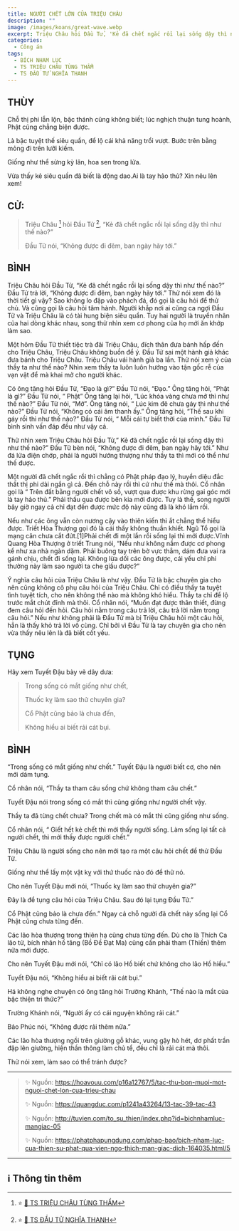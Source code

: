 ```yaml
---
title: NGƯỜI CHẾT LỚN CỦA TRIỆU CHÂU
description: ""
image: /images/koans/great-wave.webp
excerpt: Triệu Châu hỏi Đầu Tử, 'Kẻ đã chết ngắc rồi lại sống dậy thì như thế nào?' Đầu Tử nói, 'Không được đi đêm, ban ngày hãy tới'
categories:
  - Công án
tags:
  - BÍCH NHAM LỤC
  - TS TRIỆU CHÂU TÙNG THẨM
  - TS ĐẦU TỬ NGHĨA THANH
---
```


## THÙY

Chỗ thị phi lẫn lộn, bậc thánh cũng không biết; lúc nghịch thuận tung hoành, Phật cũng chẳng biện được.

Là bậc tuyệt thế siêu quần, để lộ cái khả năng trổi vượt. Bước trên bằng mỏng đi trên lưỡi kiếm.

Giống như thể sừng kỳ lân, hoa sen trong lửa.

Vừa thấy kẻ siêu quần đã biết là động dao.Ai là tay hảo thủ? Xin nêu lên xem!

## CỬ:

> Triệu Châu [^1] hỏi Đầu Tử [^2], “Kẻ đã chết ngắc rồi lại sống dậy thì như thế nào?”
>
> Đầu Tử nói, “Không được đi đêm, ban ngày hãy tới.”

## BÌNH

Triệu Châu hỏi Đầu Tử, “Kẻ đã chết ngắc rồi lại sống dậy thì như thế nào?” Đầu Tử trả lời, “Không được đi đêm, ban ngày hãy tới.” Thử nói xem đó là thời tiết gì vậy? Sao không lo đập vào phách đá, đó gọi là câu hỏi để thử chủ. Và cũng gọi là câu hỏi tâm hành. Người khắp nơi ai cũng ca ngợi Đầu Tử và Triệu Châu là có tài hung biện siêu quần. Tuy hai người là truyền nhân của hai dòng khác nhau, song thử nhìn xem cơ phong của họ mới ăn khớp làm sao.

Một hôm Đầu Tử thiết tiệc trà đãi Triệu Châu, đích thân đưa bánh hấp đến cho Triệu Châu, Triệu Châu không buồn để ý. Đầu Tử sai một hành giả khác đưa bánh cho Triệu Châu. Triệu Châu vái hành giả ba lần. Thử nói xem ý của thầy ta như thế nào? Nhìn xem thầy ta luôn luôn hướng vào tận gốc rễ của vạn vật để mà khai mở cho người khác.

Có ông tăng hỏi Đầu Tử, “Đạo là gì?” Đầu Tử nói, “Đạo.” Ông tăng hỏi, “Phật là gì?” Đầu Tử nói, “ Phật” Ông tăng lại hỏi, “Lúc khóa vàng chưa mở thì như thế nào?” Đầu Tử nói, “Mở”. Ông tăng nói, “ Lúc kim đê chưa gáy thì như thế nào?” Đầu Tử nói, “Không có cái âm thanh ấy.” Ông tăng hỏi, “Thế sau khi gáy rồi thì như thế nào?” Đầu Tử nói, “ Mỗi cái tự biết thời của mình.” Đầu Tử bình sinh vấn đáp đều như vậy cả.

Thử nhìn xem Triệu Châu hỏi Đầu Tử,” Kẻ đã chết ngắc rồi lại sống dậy thì như thế nào?” Đầu Tử bèn nói, “Không được đi đêm, ban ngày hãy tới.” Như đá lửa điện chớp, phải là người hướng thượng như thầy ta thì mới có thể như thế được.

Một người đã chết ngắc rồi thì chẳng có Phật pháp đạo lý, huyền diệu đắc thất thị phi dài ngắn gì cả. Đến chỗ này rồi thì cứ như thế mà thôi. Cổ nhân gọi là “ Trên đất bằng người chết vô số, vượt qua được khu rừng gai góc mới là tay hảo thủ.” Phải thấu qua được bên kia mới được. Tuy là thế, song người bây giờ ngay cả chỉ đạt đến được mức độ này cũng đã là khó lắm rồi.

Nếu như các ông vẫn còn nương cậy vào thiên kiến thì ắt chẳng thể hiểu được. Triết Hòa Thượng gọi đó là cái thấy không thuần khiết. Ngũ Tổ gọi là mạng căn chưa cắt đứt.[1]Phải chết đi một lần rồi sống lại thì mới được.Vĩnh Quang Hòa Thượng ở triết Trung nói, “Nếu như không nắm được cơ phong kể như xa nhà ngàn dặm. Phải buông tay trên bờ vực thẳm, dám đưa vai ra gánh chịu, chết đi sống lại. Không lừa dối các ông được, cái yếu chỉ phi thường này làm sao người ta che giấu được?”

Ý nghĩa câu hỏi của Triệu Châu là như vậy. Đầu Tử là bậc chuyên gia cho nên cũng không cô phụ câu hỏi của Triệu Châu. Chỉ có điều thầy ta tuyệt tình tuyệt tích, cho nên không thể nào mà không khó hiểu. Thầy ta chỉ để lộ trước mắt chút đỉnh mà thôi. Cổ nhân nói, “Muốn đạt được thân thiết, đừng đem câu hỏi đến hỏi. Câu hỏi nằm trong câu trả lời, câu trả lời nằm trong câu hỏi.” Nếu như không phải là Đầu Tử mà bị Triệu Châu hỏi một câu hỏi, hẳn là thấy khỏ trả lời vô cùng. Chỉ bởi vì Đầu Tử là tay chuyên gia cho nên vừa thấy nêu lên là đã biết cốt yếu.

## TỤNG

Hãy xem Tuyết Đậu bày vẽ dây dưa:

> Trong sống có mắt giống như chết,
>
> Thuốc kỵ làm sao thử chuyên gia?
>
> Cổ Phật cũng bảo là chưa đến,
>
> Không hiểu ai biết rải cát bụi.

## BÌNH

“Trong sống có mắt giống như chết.” Tuyết Đậu là người biết cơ, cho nên mới dám tụng.

Cổ nhân nói, “Thầy ta tham câu sống chứ không tham câu chết.”

Tuyết Đậu nói trong sống có mắt thì cũng giống như người chết vậy.

Thầy ta đã từng chết chưa? Trong chết mà có mắt thì cũng giống như sống.

Cổ nhân nói, “ Giết hết kẻ chết thì mới thấy người sống. Làm sống lại tất cả người chết, thì mới thấy được người chết.”

Triệu Châu là người sống cho nên mới tạo ra một câu hỏi chết để thử Đầu Tử.

Giống như thể lấy một vật kỵ với thứ thuốc nào đó để thử nó.

Cho nên Tuyết Đậu mới nói, “Thuốc kỵ làm sao thử chuyên gia?”

Đây là để tụng câu hỏi của Triệu Châu. Sau đó lại tụng Đầu Tử.”

Cổ Phật cũng bảo là chưa đến.” Ngay cả chỗ người đã chết này sống lại Cổ Phật cũng chưa từng đến.

Các lão hòa thượng trong thiên hạ cũng chưa từng đến. Dù cho là Thích Ca lão tử, bích nhãn hồ tăng (Bồ Đề Đạt Ma) cũng cần phải tham (Thiền) thêm nữa mới được.

Cho nên Tuyết Đậu mới nói, “Chỉ có lão Hồ biết chứ không cho lão Hồ hiểu.”

Tuyết Đậu nói, “Không hiểu ai biết rãi cát bụi.”

Há không nghe chuyện có ông tăng hỏi Trường Khánh, “Thế nào là mắt của bậc thiện tri thức?”

Trường Khánh nói, “Người ấy có cái nguyện không rải cát.”

Bảo Phúc nói, “Không được rải thêm nữa.”

Các lão hòa thượng ngồi trên giường gỗ khác, vung gậy hò hét, dơ phất trần đập lên giường, hiện thần thông làm chủ tể, đều chỉ là rải cát mà thôi.

Thử nói xem, làm sao có thể tránh được?

<hr class="blog-rule" />

> ✨ Nguồn: https://hoavouu.com/p16a12767/5/tac-thu-bon-muoi-mot-nguoi-chet-lon-cua-trieu-chau
>
> ✨ Nguồn: https://quangduc.com/p1241a43264/13-tac-39-tac-43
>
> ✨ Nguồn: http://tuvien.com/to_su_thien/index.php?id=bichnhamluc-mangiac-05
>
> ✨ Nguồn: https://phatphapungdung.com/phap-bao/bich-nham-luc-cua-thien-su-phat-qua-vien-ngo-thich-man-giac-dich-164035.html/5

<hr class="blog-rule" />

## ℹ️ Thông tin thêm

[^1]: ⭐️ <a href="/masters/" target="_blank">🔗 TS TRIỆU CHÂU TÙNG THẨM</a>

[^2]: ⭐️ <a href="/masters/" target="_blank">🔗 TS ĐẦU TỬ NGHĨA THANH</a>
